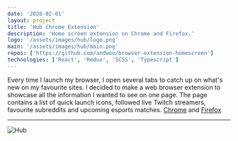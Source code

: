 ```yaml
---
date: '2020-02-01'
layout: project
title: 'Hub Chrome Extension'
description: 'Home screen extension on Chrome and Firefox.'
logo: '/assets/images/hub/logo.png'
main: '/assets/images/hub/main.png'
repos: ['https://github.com/andwoo/browser-extension-homescreen']
technologies: ['React', 'Redux', 'SCSS', 'Typescript']
---
```


Every time I launch my browser, I open several tabs to catch up on what's new on my favourite sites. I decided to make a web browser extension to showcase all the information I wanted to see on one page. The page contains a list of quick launch icons, followed live Twitch streamers, favourite subreddits and upcoming esports matches. [Chrome](https://chrome.google.com/webstore/detail/hub/fmbiminakmgaaglnogaemeighbdoolmi) and [Firefox](https://addons.mozilla.org/en-CA/firefox/addon/hub/)

---

![Hub](../images/hub/main.png)